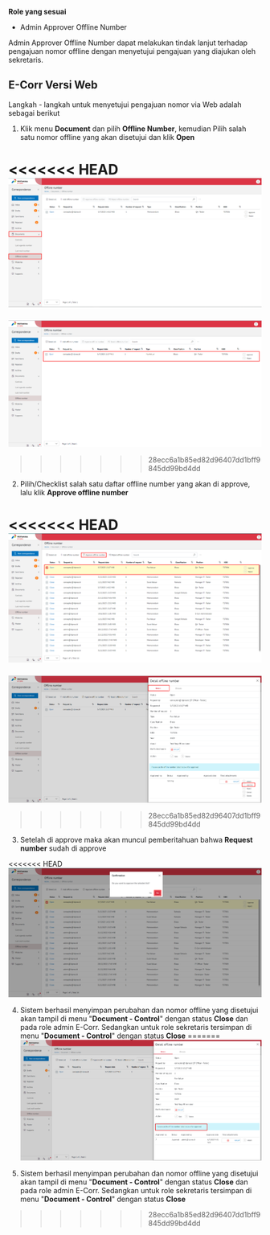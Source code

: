 **Role yang sesuai**

- Admin Approver Offline Number

Admin Approver Offline Number dapat melakukan tindak lanjut terhadap pengajuan nomor offline dengan menyetujui pengajuan yang diajukan oleh sekretaris. 

## **E-Corr Versi Web**

Langkah - langkah untuk menyetujui pengajuan nomor via Web adalah sebagai berikut

1. Klik menu **Document** dan pilih **Offline Number**, kemudian Pilih salah satu nomor offline yang akan disetujui dan klik **Open**

<<<<<<< HEAD
![gambar](DocumentControl/DC_Web/AG16.png)
=======
![gambar](DocumentControl/DC_Web/DC18.png)
>>>>>>> 28ecc6a1b85ed82d96407dd1bff9845dd99bd4dd

2. Pilih/Checklist salah satu daftar offline number yang akan di approve, lalu klik **Approve offline number**

<<<<<<< HEAD
![gambar](DocumentControl/DC_Web/AG26.png)
=======
![gambar](DocumentControl/DC_Web/DC19.png)
>>>>>>> 28ecc6a1b85ed82d96407dd1bff9845dd99bd4dd

3. Setelah di approve maka akan muncul pemberitahuan bahwa **Request number** sudah di approve

<<<<<<< HEAD
![gambar](DocumentControl/DC_Web/AG27.png)

4. Sistem berhasil menyimpan perubahan dan nomor offline yang disetujui akan tampil di menu "**Document - Control**" dengan status **Close** dan  pada role admin E-Corr. Sedangkan untuk role sekretaris tersimpan di menu "**Document - Control**"  dengan status **Close**
=======
![gambar](DocumentControl/DC_Web/dc20.png)


4. Sistem berhasil menyimpan perubahan dan nomor offline yang disetujui akan tampil di menu "**Document - Control**" dengan status **Close** dan  pada role admin E-Corr. Sedangkan untuk role sekretaris tersimpan di menu "**Document - Control**"  dengan status **Close**


>>>>>>> 28ecc6a1b85ed82d96407dd1bff9845dd99bd4dd
